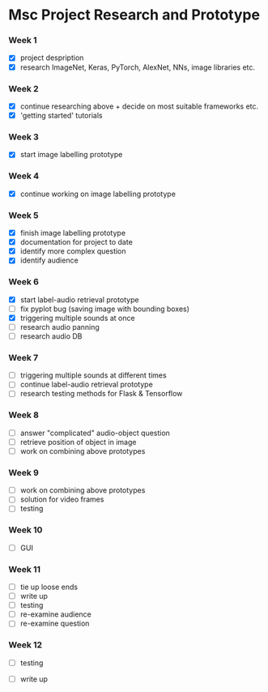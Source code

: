 # Msc Project Research and Prototype

### Week 1
- [x] project despription
- [x] research ImageNet, Keras, PyTorch, AlexNet, NNs, image libraries etc.

### Week 2
- [x] continue researching above + decide on most suitable frameworks etc.
- [x] 'getting started' tutorials

### Week 3
- [x] start image labelling prototype

### Week 4
- [x] continue working on image labelling prototype

### Week 5
- [x] finish image labelling prototype
- [x] documentation for project to date
- [x] identify more complex question
- [x] identify audience

### Week 6
- [x] start label-audio retrieval prototype
- [ ] fix pyplot bug (saving image with bounding boxes)
- [x] triggering multiple sounds at once
- [ ] research audio panning
- [ ] research audio DB

### Week 7
- [ ] triggering multiple sounds at different times
- [ ] continue label-audio retrieval prototype
- [ ] research testing methods for Flask & Tensorflow

### Week 8
- [ ] answer "complicated" audio-object question
- [ ] retrieve position of object in image
- [ ] work on combining above prototypes

### Week 9
- [ ] work on combining above prototypes
- [ ] solution for video frames
- [ ] testing

### Week 10
- [ ] GUI

### Week 11
- [ ] tie up loose ends
- [ ] write up
- [ ] testing
- [ ] re-examine audience
- [ ] re-examine question

### Week 12
- [ ] testing
- [ ] write up

